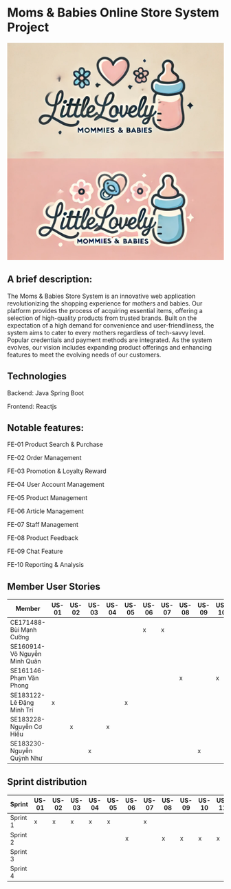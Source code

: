 # Moms & Babies Online Store System Project

![Logo](logo.webp)

## A brief description: 
The Moms & Babies Store System is an innovative web application revolutionizing the shopping experience for mothers and babies. Our platform provides the process of acquiring essential items, offering a selection of high-quality products from trusted brands. Built on the expectation of a high demand for convenience and user-friendliness, the system aims to cater to every mothers regardless of tech-savvy level. Popular credentials and payment methods are integrated. As the system evolves, our vision includes expanding product offerings and enhancing features to meet the evolving needs of our customers.


## Technologies
Backend: Java Spring Boot

Frontend: Reactjs

## Notable features:

FE-01	Product Search & Purchase

FE-02	Order Management

FE-03	Promotion & Loyalty Reward

FE-04	User Account Management

FE-05	Product Management

FE-06	Article Management

FE-07	Staff Management

FE-08	Product Feedback

FE-09	Chat Feature

FE-10	Reporting & Analysis


## Member User Stories

| Member | US-01 | US-02 | US-03 | US-04 | US-05 | US-06 | US-07 | US-08 | US-09 | US-10 | US-11 | US-12 | US-13 | US-14 | US-15 | US-16 | US-17 | US-18 | US-19 | US-20 | US-21 | US-22 | US-23 | US-24 | US-25 | US-26 | US-27 | US-28 | US-29 | US-30 |
|--------|-------|-------|-------|-------|-------|-------|-------|-------|-------|-------|-------|-------|-------|-------|-------|-------|-------|-------|-------|-------|-------|-------|-------|-------|-------|-------|-------|-------|-------|-------|
| CE171488-Bùi Mạnh Cường        | | | | | | x | x | | | | | | x | | x | | | | | | | | | | | | x | | | |
| SE160914-Võ Nguyễn Minh Quân   | | | | | | | | | | | | x | | | | x | | | | x | x | | | | x | | | | | |
| SE161146-Phạm Văn Phong        | | | | | | | | x | | x | | | | | | | x | | | | | | | x | | | | | | x |
| SE183122-Lê Đặng Minh Trí      | x | | | | x | | | | | | | | | | | | | x | | | | | x | | | | | x | | |
| SE183228-Nguyễn Cơ Hiếu        | | x | | x | | | | | | | x | | | x | | | | | | | | | | | | x | | | | |
| SE183230-Nguyễn Quỳnh Như      | | | x | | | | | | x | | | | | | | | | | x | | | x | | | | | | | x | |

## Sprint distribution

| Sprint | US-01 | US-02 | US-03 | US-04 | US-05 | US-06 | US-07 | US-08 | US-09 | US-10 | US-11 | US-12 | US-13 | US-14 | US-15 | US-16 | US-17 | US-18 | US-19 | US-20 | US-21 | US-22 | US-23 | US-24 | US-25 | US-26 | US-27 | US-28 | US-29 | US-30 |
|------|-----|-----|-----|-----|-----|-----|-----|-----|-----|-----|-----|-----|-----|-----|-----|-----|-----|-----|-----|-----|-----|-----|-----|-----|-----|-----|-----|-----|-----|-----|
| Sprint 1 | x | x | x | x | x | | x | | | | | | | | | | | | | | x | x | | x | | | | | | |
| Sprint 2 | | | | | | x | | x | x | x | x | x | x | | | | | | | x | | | x | | | | | | | |
| Sprint 3 | | | | | | | | | | | | | | x | x | x | x | x | x | | | | | | | | | | | |
| Sprint 4 | | | | | | | | | | | | | | | | | | | | | | | | | x | x | x | x | x | x |
